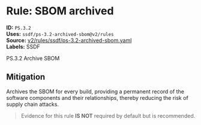 # Rule: SBOM archived  
**ID:** `PS.3.2`  
**Uses:** `ssdf/ps-3.2-archived-sbom@v2/rules`  
**Source:** [v2/rules/ssdf/ps-3.2-archived-sbom.yaml](https://github.com/scribe-public/sample-policies/v2/rules/ssdf/ps-3.2-archived-sbom.yaml)  
**Labels:** SSDF  

PS.3.2 Archive SBOM


## Mitigation  
Archives the SBOM for every build, providing a permanent record of the software components and their relationships, thereby reducing the risk of supply chain attacks.


> Evidence for this rule **IS NOT** required by default but is recommended.


